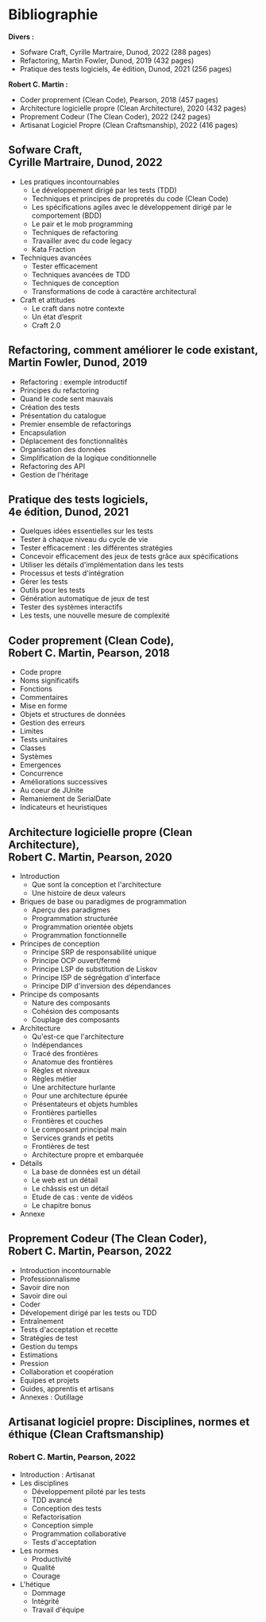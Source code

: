 # Bibliographie

**Divers :**
- Sofware Craft, Cyrille Martraire, Dunod, 2022 (288 pages)
- Refactoring, Martin Fowler, Dunod, 2019 (432 pages)
- Pratique des tests logiciels, 4e édition, Dunod, 2021 (256 pages)

**Robert C. Martin :**
- Coder proprement (Clean Code), Pearson, 2018 (457 pages)
- Architecture logicielle propre (Clean Architecture), 2020 (432 pages)
- Proprement Codeur (The Clean Coder), 2022 (242 pages)
- Artisanat Logiciel Propre (Clean Craftsmanship), 2022 (416 pages)



## Sofware Craft,<br>Cyrille Martraire, Dunod, 2022

-  Les pratiques incontournables
    - Le développement dirigé par les tests (TDD)
    - Techniques et principes de propretés du code (Clean Code)
    - Les spécifications agiles avec le développement dirigé par le comportement (BDD)
    - Le pair et le mob programming
    - Techniques de refactoring
    - Travailler avec du code legacy
    - Kata Fraction
- Techniques avancées
    - Tester efficacement
    - Techniques avancées de TDD
    - Techniques de conception
    - Transformations de code à caractère architectural
- Craft et attitudes
    - Le craft dans notre contexte
    - Un état d’esprit
    - Craft 2.0


## Refactoring, comment améliorer le code existant,<br>Martin Fowler, Dunod, 2019

- Refactoring : exemple introductif
- Principes du refactoring
- Quand le code sent mauvais
- Création des tests
- Présentation du catalogue
- Premier ensemble de refactorings
- Encapsulation
- Déplacement des fonctionnalités
- Organisation des données
- Simplification de la logique conditionnelle
- Refactoring des API
- Gestion de l'héritage


## Pratique des tests logiciels,<br>4e édition, Dunod, 2021

- Quelques idées essentielles sur les tests
- Tester à chaque niveau du cycle de vie
- Tester efficacement : les différentes stratégies
- Concevoir efficacement des jeux de tests grâce aux spécifications
- Utiliser les détails d'implémentation dans les tests
- Processus et tests d'intégration
- Gérer les tests
- Outils pour les tests
- Génération automatique de jeux de test
- Tester des systèmes interactifs
- Les tests, une nouvelle mesure de complexité


## Coder proprement (Clean Code),<br>Robert C. Martin, Pearson, 2018

- Code propre
- Noms significatifs
- Fonctions
- Commentaires
- Mise en forme
- Objets et structures de données
- Gestion des erreurs
- Limites
- Tests unitaires
- Classes
- Systèmes
- Emergences
- Concurrence
- Améliorations successives
- Au coeur de JUnite
- Remaniement de SerialDate
- Indicateurs et heuristiques


##  Architecture logicielle propre (Clean Architecture),<br>Robert C. Martin, Pearson, 2020

- Introduction
    - Que sont la conception et l'architecture
    - Une histoire de deux valeurs
- Briques de base ou paradigmes de programmation
    - Aperçu des paradigmes
    - Programmation structurée
    - Programmation orientée objets
    - Programmation fonctionnelle
- Principes de conception
    - Principe SRP de responsabilité unique
    - Principe OCP ouvert/fermé
    - Principe LSP de substitution de Liskov
    - Principe ISP de ségrégation d'interface
    - Principe DIP d'inversion des dépendances
- Principe ds composants
    - Nature des composants
    - Cohésion des composants
    - Couplage des composants
- Architecture
    - Qu'est-ce que l'architecture
    - Indépendances
    - Tracé des frontières
    - Anatomue des frontières
    - Règles et niveaux
    - Règles métier
    - Une architecture hurlante
    - Pour une architecture épurée
    - Présentateurs et objets humbles
    - Frontières partielles
    - Frontières et couches
    - Le composant principal main
    - Services grands et petits
    - Frontières de test
    - Architecture propre et embarquée
- Détails
    - La base de données est un détail
    - Le web est un détail
    - Le châssis est un détail
    - Etude de cas : vente de vidéos
    - Le chapitre bonus
- Annexe


## Proprement Codeur (The Clean Coder),<br>Robert C. Martin, Pearson, 2022

- Introduction incontournable
- Professionnalisme
- Savoir dire non
- Savoir dire oui
- Coder
- Dévelopement dirigé par les tests ou TDD
- Entraînement
- Tests d'acceptation et recette
- Stratégies de test
- Gestion du temps
- Estimations
- Pression
- Collaboration et coopération
- Equipes et projets
- Guides, apprentis et artisans
- Annexes : Outillage


## Artisanat logiciel propre: Disciplines, normes et éthique (Clean Craftsmanship)
### Robert C. Martin, Pearson, 2022

- Introduction : Artisanat
- Les disciplines
    - Développement piloté par les tests
    - TDD avancé
    - Conception des tests
    - Refactorisation
    - Conception simple
    - Programmation collaborative
    - Tests d'acceptation
- Les normes
    - Productivité
    - Qualité
    - Courage
- L'hétique
    - Dommage
    - Intégrité
    - Travail d'équipe
